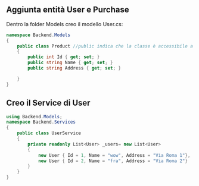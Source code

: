 ## Aggiunta entità User e Purchase 

Dentro la folder Models creo il modello User.cs:

```c#
namespace Backend.Models
{
    public class Product //public indica che la classe è accessibile a tutto il programma
    {
        public int Id { get; set; }
        public string Name { get; set; }
        public string Address { get; set; }

    }
}
```
## Creo il Service di User 

```c#
using Backend.Models;
namespace Backend.Services
{
    public class UserService
    {
        private readonly List<User> _users= new List<User>
        {
            new User { Id = 1, Name = "wow", Address = "Via Roma 1"},
            new User { Id = 2, Name = "fra", Address = "Via Roma 2"}
        }
    }
}
```